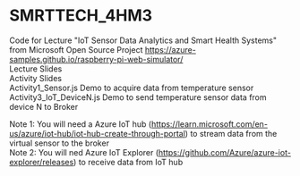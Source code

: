 # SMRTTECH_4HM3
Code for Lecture "IoT Sensor Data Analytics and Smart Health Systems" from Microsoft Open Source Project https://azure-samples.github.io/raspberry-pi-web-simulator/ <br />
Lecture Slides<br />
Activity Slides<br />
Activity1_Sensor.js Demo to acquire data from temperature sensor<br />
Activity3_IoT_DeviceN.js Demo to send temperature sensor data from device N to Broker<br />

Note 1: You will need a Azure IoT hub (https://learn.microsoft.com/en-us/azure/iot-hub/iot-hub-create-through-portal) to stream data from the virtual sensor to the broker<br />
Note 2: You will ned Azure IoT Explorer (https://github.com/Azure/azure-iot-explorer/releases) to receive data from IoT hub<br />
